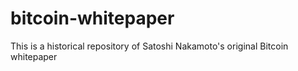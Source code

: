 bitcoin-whitepaper
================

This is a historical repository of Satoshi Nakamoto's original Bitcoin whitepaper
